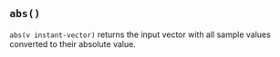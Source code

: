 ## `abs()`

`abs(v instant-vector)` returns the input vector with all sample values converted to
their absolute value.
